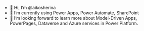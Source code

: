 - 👋 Hi, I’m @aikosherina
- 👀 I’m currently using Power Apps, Power Automate, SharePoint
- 🌱 I’m looking forward to learn more about Model-Driven Apps, PowerPages, Dataverse and Azure services in Power Platform.

<!---
aikosherina/aikosherina is a ✨ special ✨ repository because its `README.md` (this file) appears on your GitHub profile.
You can click the Preview link to take a look at your changes.
--->
